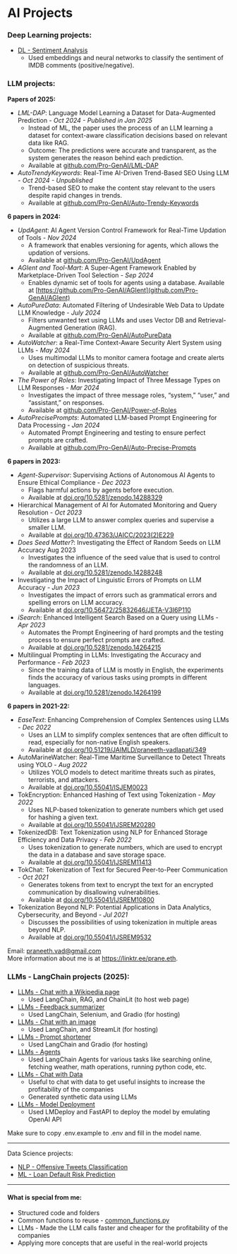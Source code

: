 # AI Projects

### Deep Learning projects:
- [DL - Sentiment Analysis](/projects/DL_Sentiment_analysis.ipynb)
	- Used embeddings and neural networks to classify the sentiment of IMDB comments (positive/negative).

### LLM projects:

**Papers of 2025:**
- _LML-DAP_: Language Model Learning a Dataset for Data-Augmented Prediction - _Oct 2024 - Published in Jan 2025_
	- Instead of ML, the paper uses the process of an LLM learning a dataset for context-aware classification decisions based on relevant data like RAG.
	- Outcome: The predictions were accurate and transparent, as the system generates the reason behind each prediction.
	- Available at [github.com/Pro-GenAI/LML-DAP](https://github.com/Pro-GenAI/LML-DAP)
- _AutoTrendyKeywords_: Real-Time AI-Driven Trend-Based SEO Using LLM - _Oct 2024 - Unpublished_
	- Trend-based SEO to make the content stay relevant to the users despite rapid changes in trends.
	- Available at [github.com/Pro-GenAI/Auto-Trendy-Keywords](https://github.com/Pro-GenAI/Auto-Trendy-Keywords)

**6 papers in 2024:**
- _UpdAgent_: AI Agent Version Control Framework for Real-Time Updation of Tools - _Nov 2024_
	- A framework that enables versioning for agents, which allows the updation of versions.
	- Available at [github.com/Pro-GenAI/UpdAgent](https://github.com/Pro-GenAI/UpdAgent)
- _AGIent and Tool-Mart_: A Super-Agent Framework Enabled by Marketplace-Driven Tool Selection - _Sep 2024_
	- Enables dynamic set of tools for agents using a database. Available at [https://github.com/Pro-GenAI/AGIent](github.com/Pro-GenAI/AGIent)
- _AutoPureData_: Automated Filtering of Undesirable Web Data to Update LLM Knowledge - _July 2024_
	- Filters unwanted text using LLMs and uses Vector DB and Retrieval-Augmented Generation (RAG).
	- Available at [github.com/Pro-GenAI/AutoPureData](https://github.com/Pro-GenAI/AutoPureData)
- _AutoWatcher_: a Real-Time Context-Aware Security Alert System using LLMs - _May 2024_
	- Uses multimodal LLMs to monitor camera footage and create alerts on detection of suspicious threats.
	- Available at [github.com/Pro-GenAI/AutoWatcher](https://github.com/Pro-GenAI/AutoWatcher)
- _The Power of Roles_: Investigating Impact of Three Message Types on LLM Responses - _Mar 2024_
	- Investigates the impact of three message roles, “system,” “user,” and “assistant,” on responses.
	- Available at [github.com/Pro-GenAI/Power-of-Roles](https://github.com/Pro-GenAI/Power-of-Roles)
- _AutoPrecisePrompts_: Automated LLM-based Prompt Engineering for Data Processing - _Jan 2024_
	- Automated Prompt Engineering and testing to ensure perfect prompts are crafted.
	- Available at [github.com/Pro-GenAI/Auto-Precise-Prompts](https://github.com/Pro-GenAI/Auto-Precise-Prompts)

**6 papers in 2023:**
- _Agent-Supervisor_: Supervising Actions of Autonomous AI Agents to Ensure Ethical Compliance - _Dec 2023_
	- Flags harmful actions by agents before execution.
	- Available at [doi.org/10.5281/zenodo.14288329](https://doi.org/10.5281/zenodo.14288329)
- Hierarchical Management of AI for Automated Monitoring and Query Resolution - _Oct 2023_
	- Utilizes a large LLM to answer complex queries and supervise a smaller LLM.
	- Available at [doi.org/10.47363/JAICC/2023(2)E229](https://doi.org/10.47363/JAICC/2023(2)E229)
- _Does Seed Matter?_: Investigating the Effect of Random Seeds on LLM Accuracy Aug 2023
	- Investigates the influence of the seed value that is used to control the randomness of an LLM.
	- Available at [doi.org/10.5281/zenodo.14288248](https://doi.org/10.5281/zenodo.14288248)
- Investigating the Impact of Linguistic Errors of Prompts on LLM Accuracy - _Jun 2023_
	- Investigates the impact of errors such as grammatical errors and spelling errors on LLM accuracy.
	- Available at [doi.org/10.56472/25832646/JETA-V3I6P110](https://doi.org/10.56472/25832646/JETA-V3I6P110)
- _iSearch_: Enhanced Intelligent Search Based on a Query using LLMs - _Apr 2023_
	- Automates the Prompt Engineering of hard prompts and the testing process to ensure perfect prompts are crafted.
	- Available at [doi.org/10.5281/zenodo.14264215](https://doi.org/10.5281/zenodo.14264215)
- Multilingual Prompting in LLMs: Investigating the Accuracy and Performance - _Feb 2023_
	- Since the training data of LLM is mostly in English, the experiments finds the accuracy of various tasks using prompts in different languages.
	- Available at [doi.org/10.5281/zenodo.14264199](https://doi.org/10.5281/zenodo.14264199)

**6 papers in 2021-22:**
- _EaseText_: Enhancing Comprehension of Complex Sentences using LLMs - _Dec 2022_
	- Uses an LLM to simplify complex sentences that are often difficult to read, especially for non-native English speakers.
	- Available at [doi.org/10.51219/JAIMLD/praneeth-vadlapati/349](https://doi.org/10.51219/JAIMLD/praneeth-vadlapati/349)
- AutoMarineWatcher: Real-Time Maritime Surveillance to Detect Threats using YOLO - _Aug 2022_
	- Utilizes YOLO models to detect maritime threats such as pirates, terrorists, and attackers.
	- Available at [doi.org/10.55041/ISJEM0023](https://doi.org/10.55041/ISJEM0023)
- TokEncryption: Enhanced Hashing of Text using Tokenization - _May 2022_
	- Uses NLP-based tokenization to generate numbers which get used for hashing a given text.
	- Available at [doi.org/10.55041/IJSREM20280](https://doi.org/10.55041/IJSREM20280)
- TokenizedDB: Text Tokenization using NLP for Enhanced Storage Efficiency and Data Privacy - _Feb 2022_
	- Uses tokenization to generate numbers, which are used to encrypt the data in a database and save storage space.
	- Available at [doi.org/10.55041/IJSREM11413](https://doi.org/10.55041/IJSREM11413)
- TokChat: Tokenization of Text for Secured Peer-to-Peer Communication - _Oct 2021_
	- Generates tokens from text to encrypt the text for an encrypted communication by disallowing vulnerabilities.
	- Available at [doi.org/10.55041/IJSREM10800](https://doi.org/10.55041/IJSREM10800)
- Tokenization Beyond NLP: Potential Applications in Data Analytics, Cybersecurity, and Beyond - _Jul 2021_
	- Discusses the possibilities of using tokenization in multiple areas beyond NLP.
	- Available at [doi.org/10.55041/IJSREM9532](https://doi.org/10.55041/IJSREM9532)

Email: praneeth.vad@gmail.com \
More information about me is at https://linktr.ee/prane.eth.

### LLMs - LangChain projects (2025):
- [LLMs - Chat with a Wikipedia page](/projects/LLM_Chat_with_Wikipedia_page.ipynb)
	- Used LangChain, RAG, and ChainLit (to host web page)
- [LLMs - Feedback summarizer](/projects/LLM_Feedback_summarizer.ipynb)
	- Used LangChain, Selenium, and Gradio (for hosting)
- [LLMs - Chat with an image](/projects/LLM_Image_chat.py)
	- Used LangChain, and StreamLit (for hosting)
- [LLMs - Prompt shortener](/projects/LLM_Prompt_shortener.ipynb)
	- Used LangChain and Gradio (for hosting)
- [LLMs - Agents](/projects/LLM_Agents.ipynb)
	- Used LangChain Agents for various tasks like searching online, fetching weather, math operations, running python code, etc.
- [LLMs - Chat with Data](/projects/LLM_Chat_with_Data.ipynb)
	- Useful to chat with data to get useful insights to increase the profitability of the companies
	- Generated synthetic data using LLMs
- [LLMs - Model Deployment](/projects/LLM_Model_Deployment.ipynb)
	- Used LMDeploy and FastAPI to deploy the model by emulating OpenAI API
<!-- - [LLMs - Fine-tuning, RLHF, and RLAIF](/projects/LLM_Fine-tuning_RLHF.ipynb)
	- Used Fine-tuning, RLHF, RLAIF (Reinforcement Learning with AI Feedback), and Responsible AI -->

Make sure to copy .env.example to .env and fill in the model name.

---

Data Science projects:
- [NLP - Offensive Tweets Classification](/projects/NLP_Offensive_Tweets_Classification.ipynb)
- [ML - Loan Default Risk Prediction](/projects/ML_Loan_default_risk.ipynb)
<!-- - [Deep Learning - House price prediction](/projects/DL_House_price_prediction.ipynb) -->
<!-- - [Content recommendation for OTT platforms](/projects/Content_recommendation.ipynb) -->

---

#### What is special from me:
- Structured code and folders
- Common functions to reuse - [common_functions.py](/projects/common_functions.py)
- LLMs - Made the LLM calls faster and cheaper for the profitability of the companies
- Applying more concepts that are useful in the real-world projects

<!--
Next:
- MLOps, LLMOps emulation
-->


